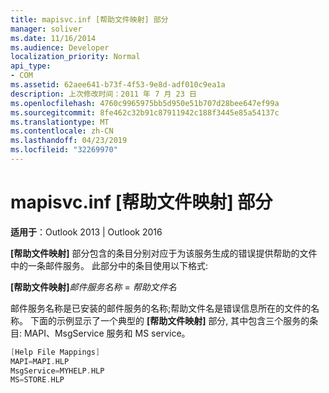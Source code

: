 ```yaml
---
title: mapisvc.inf [帮助文件映射] 部分
manager: soliver
ms.date: 11/16/2014
ms.audience: Developer
localization_priority: Normal
api_type:
- COM
ms.assetid: 62aee641-b73f-4f53-9e8d-adf010c9ea1a
description: 上次修改时间：2011 年 7 月 23 日
ms.openlocfilehash: 4760c9965975bb5d950e51b707d28bee647ef99a
ms.sourcegitcommit: 8fe462c32b91c87911942c188f3445e85a54137c
ms.translationtype: MT
ms.contentlocale: zh-CN
ms.lasthandoff: 04/23/2019
ms.locfileid: "32269970"
---
```

# <a name="mapisvcinf-help-file-mappings-section"></a>mapisvc.inf [帮助文件映射] 部分

  
  
**适用于**：Outlook 2013 | Outlook 2016 
  
**[帮助文件映射]** 部分包含的条目分别对应于为该服务生成的错误提供帮助的文件中的一条邮件服务。 此部分中的条目使用以下格式: 
  
 **[帮助文件映射]**_邮件服务名称_ =  _帮助文件名_
  
邮件服务名称是已安装的邮件服务的名称;帮助文件名是错误信息所在的文件的名称。 下面的示例显示了一个典型的 **[帮助文件映射]** 部分, 其中包含三个服务的条目: MAPI、MsgService 服务和 MS service。 
  
```cpp
[Help File Mappings]
MAPI=MAPI.HLP
MsgService=MYHELP.HLP
MS=STORE.HLP

```


